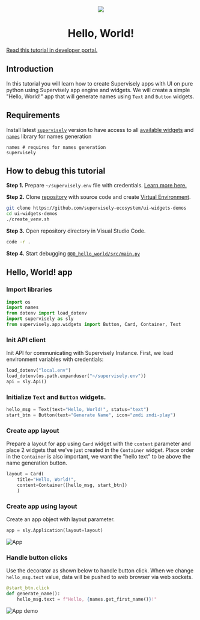 <div align="center" markdown>
<img src="https://user-images.githubusercontent.com/12828725/182181033-d0d1a690-8388-472e-8862-e0cacbd4f082.png"/>  

# Hello, World!

</div>

[Read this tutorial in developer portal.](https://developer.supervise.ly/app-development/apps-with-gui/hello-world)

## Introduction

In this tutorial you will learn how to create Supervisely apps with UI on pure python using Supervisely app engine and widgets.
We will create a simple "Hello, World!" app that will generate names using `Text` and `Button` widgets.

## Requirements

Install latest [`supervisely`](https://pypi.org/project/supervisely/) version to have access to all [available widgets](https://ecosystem.supervise.ly/docs/table) and [`names`](https://pypi.org/project/names/) library for names generation

```
names # requires for names generation
supervisely
```

## How to debug this tutorial

**Step 1.** Prepare `~/supervisely.env` file with credentials. [Learn more here.](https://developer.supervise.ly/getting-started/basics-of-authentication#how-to-use-in-python)


**Step 2.** Clone [repository](https://github.com/supervisely-ecosystem/ui-widgets-demos) with source code and create [Virtual Environment](https://docs.python.org/3/library/venv.html).

```bash
git clone https://github.com/supervisely-ecosystem/ui-widgets-demos
cd ui-widgets-demos
./create_venv.sh
```

**Step 3.** Open repository directory in Visual Studio Code.&#x20;

```bash
code -r .
```

**Step 4.** Start debugging [`000_hello_world/src/main.py`](https://github.com/supervisely-ecosystem/ui-widgets-demos/blob/master/000_hello_world/src/main.py)

## Hello, World! app

### Import libraries

```python
import os
import names
from dotenv import load_dotenv
import supervisely as sly
from supervisely.app.widgets import Button, Card, Container, Text
```

### Init API client

Init API for communicating with Supervisely Instance. First, we load environment variables with credentials:

```python
load_dotenv("local.env")
load_dotenv(os.path.expanduser("~/supervisely.env"))
api = sly.Api()
```

### Initialize `Text` and `Button` widgets.

```python
hello_msg = Text(text="Hello, World!", status="text")
start_btn = Button(text="Generate Name", icon="zmdi zmdi-play")
```

### Create app layout

Prepare a layout for app using `Card` widget with the `content` parameter and place 2 widgets that we've just created in the `Container` widget. Place order in the `Container` is also important, we want the "hello text" to be above the name generation button.

```python
layout = Card(
    title="Hello, World!", 
    content=Container([hello_msg, start_btn])
    )
```

### Create app using layout

Create an app object with layout parameter.

```python
app = sly.Application(layout=layout)
```

![App](https://user-images.githubusercontent.com/48913536/194583142-06d801c8-fe97-4429-9d9a-6bac720eefda.png)

### Handle button clicks

Use the decorator as shown below to handle button click. 
When we change `hello_msg.text` value, data will be pushed to web browser via web sockets.


```python
@start_btn.click
def generate_name():
    hello_msg.text = f"Hello, {names.get_first_name()}!"
```
![App demo](https://user-images.githubusercontent.com/48913536/194533336-6983fbd9-c6dc-4f44-867d-aec8526d9a64.gif)
